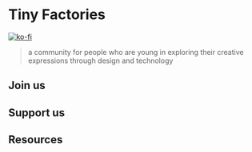 # Tiny Factories 

[![ko-fi](https://ko-fi.com/img/githubbutton_sm.svg)](https://ko-fi.com/V7V8W2C9)


> a community for people who are young in exploring their creative expressions through design and technology

## Join us


## Support us

## Resources
